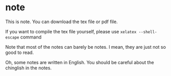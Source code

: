 # note
This is note. You can download the tex file or pdf file. 

If you want to compile the tex file yourself, please use `xelatex --shell-escape` command

Note that most of the notes can barely be notes. I mean, they are just not so good to read. 

Oh, some notes are written in English. You should be careful about the chinglish in the notes.

